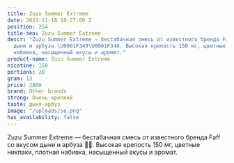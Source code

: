 ```yaml
---
title: Zuzu Summer Extreme
date: 2021-11-18 10:27:00 Z
position: 254
title-seo: Zuzu Summer Extreme
descr: "Zuzu Summer Extreme — бестабачная смесь от известного бренда Faff со вкусом
  дыни и арбуза \U0001F349\U0001F348. Высокая крепость 150 мг, цветные никпаки, плотная
  набивка, насыщенный вкусы и аромат."
product-name: Zuzu Summer Extreme
nicotine: 150
portions: 20
gram: 13
price: 2800
brand: Other brands
strong: Очень крепкий
taste: дыня-арбуз
image: "/uploads/se.png"
has_availability: false
---
```


Zuzu Summer Extreme — бестабачная смесь от известного бренда Faff со вкусом дыни и арбуза 🍉🍈. Высокая крепость 150 мг, цветные никпаки, плотная набивка, насыщенный вкусы и аромат.